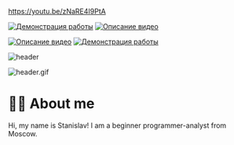 https://youtu.be/zNaRE4I9PtA

[![Демонстрация работы](https://youtu.be/zNaRE4I9PtA)](https://youtu.be/zNaRE4I9PtA)
[![Описание видео](https://youtu.be/zNaRE4I9PtA)](https://youtu.be/zNaRE4I9PtA)

[![Описание видео](https://img.youtube.com/vi/ВИДЕО_ID/0.jpg)](https://www.youtube.com/watch?v=ВИДЕО_ID)
[![Демонстрация работы](https://img.youtube.com/vi/dQw4w9WgXcQ/0.jpg)](https://www.youtube.com/watch?v=dQw4w9WgXcQ)

![header](https://capsule-render.vercel.app/api?type=waving&height=300&color=gradient&text=Karamin%20Stanislav&section=header&fontColor=auto&textBg=false)

![header.gif](https://github.com/karamin-stanislav/assets/blob/https/github.dev/karamin-stanislav/karamin-stanislav/quantum-computer-monitor-futuristic-technilogy-digital2.gif)
# 👨‍💻 About me
Hi, my name is Stanislav!
I am a beginner programmer-analyst from Moscow.




